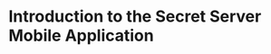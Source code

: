 [title]: # (Introduction)
[tags]: # (mobile)
[priority]: # (1)
# Introduction to the Secret Server Mobile Application


